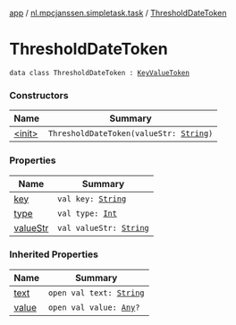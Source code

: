 [app](../../index.md) / [nl.mpcjanssen.simpletask.task](../index.md) / [ThresholdDateToken](.)

# ThresholdDateToken

`data class ThresholdDateToken : `[`KeyValueToken`](../-key-value-token/index.md)

### Constructors

| Name | Summary |
|---|---|
| [&lt;init&gt;](-init-.md) | `ThresholdDateToken(valueStr: `[`String`](https://kotlinlang.org/api/latest/jvm/stdlib/kotlin/-string/index.html)`)` |

### Properties

| Name | Summary |
|---|---|
| [key](key.md) | `val key: `[`String`](https://kotlinlang.org/api/latest/jvm/stdlib/kotlin/-string/index.html) |
| [type](type.md) | `val type: `[`Int`](https://kotlinlang.org/api/latest/jvm/stdlib/kotlin/-int/index.html) |
| [valueStr](value-str.md) | `val valueStr: `[`String`](https://kotlinlang.org/api/latest/jvm/stdlib/kotlin/-string/index.html) |

### Inherited Properties

| Name | Summary |
|---|---|
| [text](../-key-value-token/text.md) | `open val text: `[`String`](https://kotlinlang.org/api/latest/jvm/stdlib/kotlin/-string/index.html) |
| [value](../-key-value-token/value.md) | `open val value: `[`Any`](https://kotlinlang.org/api/latest/jvm/stdlib/kotlin/-any/index.html)`?` |
